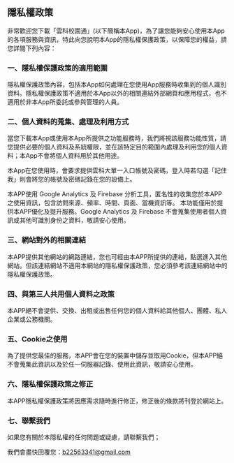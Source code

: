 ## 隱私權政策

非常歡迎您下載「雲科校園通」(以下簡稱本App)，為了讓您能夠安心使用本App的各項服務與資訊，特此向您說明本App的隱私權保護政策，以保障您的權益，請您詳閱下列內容：

### 一、隱私權保護政策的適用範圍

隱私權保護政策內容，包括本App如何處理在您使用App服務時收集到的個人識別資料。隱私權保護政策不適用於本App以外的相關連結外部網頁和應用程式，也不適用於非本App所委託或參與管理的人員。

### 二、個人資料的蒐集、處理及利用方式

當您下載本App或使用本App所提供之功能服務時，我們將視該服務功能性質，請您提供必要的個人資料及系統權限，並在該特定目的範圍內處理及利用您的個人資料；本App不會將個人資料用於其他用途。

本App在您使用時，會要求提供雲科大單一入口帳號及密碼，登入時若勾選「記住我」則會將您的帳號及密碼記錄在您的設備上。

本APP使用 Google Analytics 及 Firebase 分析工具，匿名性的收集您於本APP之使用資訊，包含訪問來源、頻率、時間、頁面、當機資訊等。
本功能僅用於提供本APP優化及提升服務。Google Analytics 及 Firebase 不會蒐集使用者個人資訊或其他可識別身份之資料，敬請安心使用。

### 三、網站對外的相關連結

本APP提供其他網站的網路連結，您也可經由本APP所提供的連結，點選進入其他網站。但該連結網站不適用本網站的隱私權保護政策，您必須參考該連結網站中的隱私權保護政策。

### 四、與第三人共用個人資料之政策

本APP絕不會提供、交換、出租或出售任何您的個人資料給其他個人、團體、私人企業或公務機關。

### 五、Cookie之使用

為了提供您最佳的服務，本APP會在您的裝置中儲存並取用Cookie，但本APP絕不會蒐集此資訊以及於任一伺服器記錄、使用此資訊，敬請安心使用。

### 六、隱私權保護政策之修正

本APP隱私權保護政策將因應需求隨時進行修正，修正後的條款將刊登於網站上。

### 七、聯繫我們

如果您有關於本隱私權的任何問題或疑慮，請聯繫我們；

我們會盡快回覆您：b22563341@gmail.com

